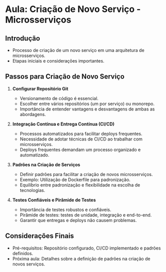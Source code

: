 # Aula: Criação de Novo Serviço - Microsserviços

## Introdução
- Processo de criação de um novo serviço em uma arquitetura de microsserviços.
- Etapas iniciais e considerações importantes.

## Passos para Criação de Novo Serviço
1. **Configurar Repositório Git**
   - Versionamento de código é essencial.
   - Escolher entre vários repositórios (um por serviço) ou monorepo.
   - Importância de entender vantagens e desvantagens de ambas as abordagens.

2. **Integração Contínua e Entrega Contínua (CI/CD)**
   - Processos automatizados para facilitar deploys frequentes.
   - Necessidade de adotar técnicas de CI/CD ao trabalhar com microsserviços.
   - Deploys frequentes demandam um processo organizado e automatizado.

3. **Padrões na Criação de Serviços**
   - Definir padrões para facilitar a criação de novos microsserviços.
   - Exemplo: Utilização de Dockerfile para padronização.
   - Equilíbrio entre padronização e flexibilidade na escolha de tecnologias.

4. **Testes Confiáveis e Pirâmide de Testes**
   - Importância de testes robustos e confiáveis.
   - Pirâmide de testes: testes de unidade, integração e end-to-end.
   - Garantir que entregas e deploys não causem problemas.

## Considerações Finais
- Pré-requisitos: Repositório configurado, CI/CD implementado e padrões definidos.
- Próxima aula: Detalhes sobre a definição de padrões na criação de novos serviços.
